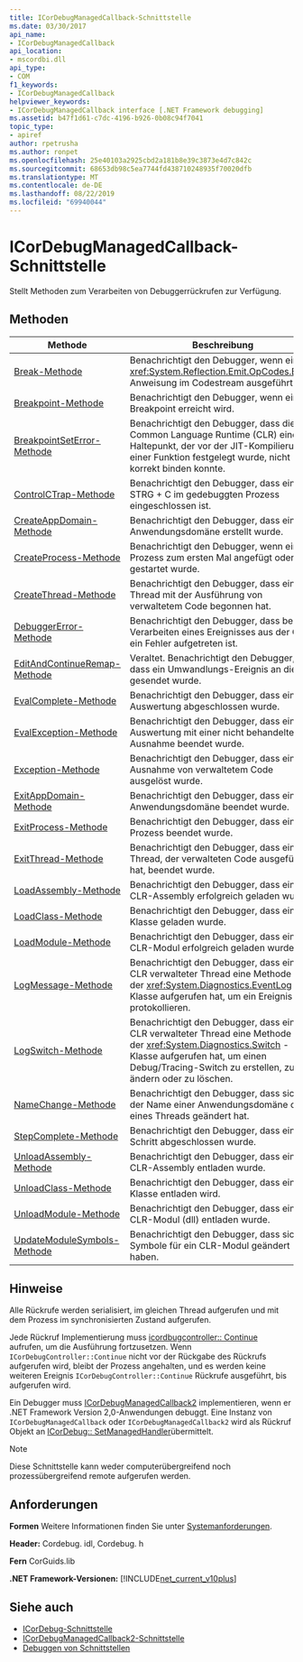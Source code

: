 ```yaml
---
title: ICorDebugManagedCallback-Schnittstelle
ms.date: 03/30/2017
api_name:
- ICorDebugManagedCallback
api_location:
- mscordbi.dll
api_type:
- COM
f1_keywords:
- ICorDebugManagedCallback
helpviewer_keywords:
- ICorDebugManagedCallback interface [.NET Framework debugging]
ms.assetid: b47f1d61-c7dc-4196-b926-0b08c94f7041
topic_type:
- apiref
author: rpetrusha
ms.author: ronpet
ms.openlocfilehash: 25e40103a2925cbd2a181b8e39c3873e4d7c842c
ms.sourcegitcommit: 68653db98c5ea7744fd438710248935f70020dfb
ms.translationtype: MT
ms.contentlocale: de-DE
ms.lasthandoff: 08/22/2019
ms.locfileid: "69940044"
---
```

# <a name="icordebugmanagedcallback-interface"></a>ICorDebugManagedCallback-Schnittstelle
Stellt Methoden zum Verarbeiten von Debuggerrückrufen zur Verfügung.  
  
## <a name="methods"></a>Methoden  
  
|Methode|Beschreibung|  
|------------|-----------------|  
|[Break-Methode](../../../../docs/framework/unmanaged-api/debugging/icordebugmanagedcallback-break-method.md)|Benachrichtigt den Debugger, wenn eine <xref:System.Reflection.Emit.OpCodes.Break> Anweisung im Codestream ausgeführt wird.|  
|[Breakpoint-Methode](../../../../docs/framework/unmanaged-api/debugging/icordebugmanagedcallback-breakpoint-method.md)|Benachrichtigt den Debugger, wenn ein Breakpoint erreicht wird.|  
|[BreakpointSetError-Methode](../../../../docs/framework/unmanaged-api/debugging/icordebugmanagedcallback-breakpointseterror-method.md)|Benachrichtigt den Debugger, dass die Common Language Runtime (CLR) einen Haltepunkt, der vor der JIT-Kompilierung einer Funktion festgelegt wurde, nicht korrekt binden konnte.|  
|[ControlCTrap-Methode](../../../../docs/framework/unmanaged-api/debugging/icordebugmanagedcallback-controlctrap-method.md)|Benachrichtigt den Debugger, dass ein STRG + C im gedebuggten Prozess eingeschlossen ist.|  
|[CreateAppDomain-Methode](../../../../docs/framework/unmanaged-api/debugging/icordebugmanagedcallback-createappdomain-method.md)|Benachrichtigt den Debugger, dass eine Anwendungsdomäne erstellt wurde.|  
|[CreateProcess-Methode](../../../../docs/framework/unmanaged-api/debugging/icordebugmanagedcallback-createprocess-method.md)|Benachrichtigt den Debugger, wenn ein Prozess zum ersten Mal angefügt oder gestartet wurde.|  
|[CreateThread-Methode](../../../../docs/framework/unmanaged-api/debugging/icordebugmanagedcallback-createthread-method.md)|Benachrichtigt den Debugger, dass ein Thread mit der Ausführung von verwaltetem Code begonnen hat.|  
|[DebuggerError-Methode](../../../../docs/framework/unmanaged-api/debugging/icordebugmanagedcallback-debuggererror-method.md)|Benachrichtigt den Debugger, dass beim Verarbeiten eines Ereignisses aus der CLR ein Fehler aufgetreten ist.|  
|[EditAndContinueRemap-Methode](../../../../docs/framework/unmanaged-api/debugging/icordebugmanagedcallback-editandcontinueremap-method.md)|Veraltet. Benachrichtigt den Debugger, dass ein Umwandlungs-Ereignis an die IDE gesendet wurde.|  
|[EvalComplete-Methode](../../../../docs/framework/unmanaged-api/debugging/icordebugmanagedcallback-evalcomplete-method.md)|Benachrichtigt den Debugger, dass eine Auswertung abgeschlossen wurde.|  
|[EvalException-Methode](../../../../docs/framework/unmanaged-api/debugging/icordebugmanagedcallback-evalexception-method.md)|Benachrichtigt den Debugger, dass eine Auswertung mit einer nicht behandelten Ausnahme beendet wurde.|  
|[Exception-Methode](../../../../docs/framework/unmanaged-api/debugging/icordebugmanagedcallback-exception-method.md)|Benachrichtigt den Debugger, dass eine Ausnahme von verwaltetem Code ausgelöst wurde.|  
|[ExitAppDomain-Methode](../../../../docs/framework/unmanaged-api/debugging/icordebugmanagedcallback-exitappdomain-method.md)|Benachrichtigt den Debugger, dass eine Anwendungsdomäne beendet wurde.|  
|[ExitProcess-Methode](../../../../docs/framework/unmanaged-api/debugging/icordebugmanagedcallback-exitprocess-method.md)|Benachrichtigt den Debugger, dass ein Prozess beendet wurde.|  
|[ExitThread-Methode](../../../../docs/framework/unmanaged-api/debugging/icordebugmanagedcallback-exitthread-method.md)|Benachrichtigt den Debugger, dass ein Thread, der verwalteten Code ausgeführt hat, beendet wurde.|  
|[LoadAssembly-Methode](../../../../docs/framework/unmanaged-api/debugging/icordebugmanagedcallback-loadassembly-method.md)|Benachrichtigt den Debugger, dass eine CLR-Assembly erfolgreich geladen wurde.|  
|[LoadClass-Methode](../../../../docs/framework/unmanaged-api/debugging/icordebugmanagedcallback-loadclass-method.md)|Benachrichtigt den Debugger, dass eine Klasse geladen wurde.|  
|[LoadModule-Methode](../../../../docs/framework/unmanaged-api/debugging/icordebugmanagedcallback-loadmodule-method.md)|Benachrichtigt den Debugger, dass ein CLR-Modul erfolgreich geladen wurde.|  
|[LogMessage-Methode](../../../../docs/framework/unmanaged-api/debugging/icordebugmanagedcallback-logmessage-method.md)|Benachrichtigt den Debugger, dass ein von CLR verwalteter Thread eine Methode in der <xref:System.Diagnostics.EventLog> -Klasse aufgerufen hat, um ein Ereignis zu protokollieren.|  
|[LogSwitch-Methode](../../../../docs/framework/unmanaged-api/debugging/icordebugmanagedcallback-logswitch-method.md)|Benachrichtigt den Debugger, dass ein von CLR verwalteter Thread eine Methode in der <xref:System.Diagnostics.Switch> -Klasse aufgerufen hat, um einen Debug/Tracing-Switch zu erstellen, zu ändern oder zu löschen.|  
|[NameChange-Methode](../../../../docs/framework/unmanaged-api/debugging/icordebugmanagedcallback-namechange-method.md)|Benachrichtigt den Debugger, dass sich der Name einer Anwendungsdomäne oder eines Threads geändert hat.|  
|[StepComplete-Methode](../../../../docs/framework/unmanaged-api/debugging/icordebugmanagedcallback-stepcomplete-method.md)|Benachrichtigt den Debugger, dass ein Schritt abgeschlossen wurde.|  
|[UnloadAssembly-Methode](../../../../docs/framework/unmanaged-api/debugging/icordebugmanagedcallback-unloadassembly-method.md)|Benachrichtigt den Debugger, dass eine CLR-Assembly entladen wurde.|  
|[UnloadClass-Methode](../../../../docs/framework/unmanaged-api/debugging/icordebugmanagedcallback-unloadclass-method.md)|Benachrichtigt den Debugger, dass eine Klasse entladen wird.|  
|[UnloadModule-Methode](../../../../docs/framework/unmanaged-api/debugging/icordebugmanagedcallback-unloadmodule-method.md)|Benachrichtigt den Debugger, dass ein CLR-Modul (dll) entladen wurde.|  
|[UpdateModuleSymbols-Methode](../../../../docs/framework/unmanaged-api/debugging/icordebugmanagedcallback-updatemodulesymbols-method.md)|Benachrichtigt den Debugger, dass sich die Symbole für ein CLR-Modul geändert haben.|  
  
## <a name="remarks"></a>Hinweise  
 Alle Rückrufe werden serialisiert, im gleichen Thread aufgerufen und mit dem Prozess im synchronisierten Zustand aufgerufen.  
  
 Jede Rückruf Implementierung muss [icordbugcontroller:: Continue](../../../../docs/framework/unmanaged-api/debugging/icordebugcontroller-continue-method.md) aufrufen, um die Ausführung fortzusetzen. Wenn `ICorDebugController::Continue` nicht vor der Rückgabe des Rückrufs aufgerufen wird, bleibt der Prozess angehalten, und es werden keine weiteren Ereignis `ICorDebugController::Continue` Rückrufe ausgeführt, bis aufgerufen wird.  
  
 Ein Debugger muss [ICorDebugManagedCallback2](../../../../docs/framework/unmanaged-api/debugging/icordebugmanagedcallback2-interface.md) implementieren, wenn er .NET Framework Version 2,0-Anwendungen debuggt. Eine Instanz von `ICorDebugManagedCallback` oder `ICorDebugManagedCallback2` wird als Rückruf Objekt an [ICorDebug:: SetManagedHandler](../../../../docs/framework/unmanaged-api/debugging/icordebug-setmanagedhandler-method.md)übermittelt.  
  
> [!NOTE]
> Diese Schnittstelle kann weder computerübergreifend noch prozessübergreifend remote aufgerufen werden.  
  
## <a name="requirements"></a>Anforderungen  
 **Formen** Weitere Informationen finden Sie unter [Systemanforderungen](../../../../docs/framework/get-started/system-requirements.md).  
  
 **Header:** Cordebug. idl, Cordebug. h  
  
 **Fern** CorGuids.lib  
  
 **.NET Framework-Versionen:** [!INCLUDE[net_current_v10plus](../../../../includes/net-current-v10plus-md.md)]  
  
## <a name="see-also"></a>Siehe auch

- [ICorDebug-Schnittstelle](../../../../docs/framework/unmanaged-api/debugging/icordebug-interface.md)
- [ICorDebugManagedCallback2-Schnittstelle](../../../../docs/framework/unmanaged-api/debugging/icordebugmanagedcallback2-interface.md)
- [Debuggen von Schnittstellen](../../../../docs/framework/unmanaged-api/debugging/debugging-interfaces.md)
